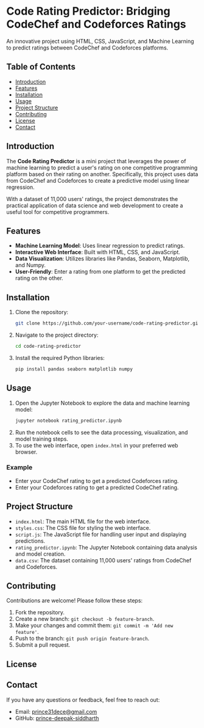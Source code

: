 # Code Rating Predictor: Bridging CodeChef and Codeforces Ratings

An innovative project using HTML, CSS, JavaScript, and Machine Learning to predict ratings between CodeChef and Codeforces platforms.

## Table of Contents
- [Introduction](#introduction)
- [Features](#features)
- [Installation](#installation)
- [Usage](#usage)
- [Project Structure](#project-structure)
- [Contributing](#contributing)
- [License](#license)
- [Contact](#contact)

## Introduction

The **Code Rating Predictor** is a mini project that leverages the power of machine learning to predict a user's rating on one competitive programming platform based on their rating on another. Specifically, this project uses data from CodeChef and Codeforces to create a predictive model using linear regression.

With a dataset of 11,000 users' ratings, the project demonstrates the practical application of data science and web development to create a useful tool for competitive programmers.

## Features

- **Machine Learning Model**: Uses linear regression to predict ratings.
- **Interactive Web Interface**: Built with HTML, CSS, and JavaScript.
- **Data Visualization**: Utilizes libraries like Pandas, Seaborn, Matplotlib, and Numpy.
- **User-Friendly**: Enter a rating from one platform to get the predicted rating on the other.

## Installation

1. Clone the repository:
    ```bash
    git clone https://github.com/your-username/code-rating-predictor.git
    ```
2. Navigate to the project directory:
    ```bash
    cd code-rating-predictor
    ```
3. Install the required Python libraries:
    ```bash
    pip install pandas seaborn matplotlib numpy 
    ```

## Usage

1. Open the Jupyter Notebook to explore the data and machine learning model:
    ```bash
    jupyter notebook rating_predictor.ipynb
    ```
2. Run the notebook cells to see the data processing, visualization, and model training steps.
3. To use the web interface, open `index.html` in your preferred web browser.

### Example
- Enter your CodeChef rating to get a predicted Codeforces rating.
- Enter your Codeforces rating to get a predicted CodeChef rating.

## Project Structure

- `index.html`: The main HTML file for the web interface.
- `styles.css`: The CSS file for styling the web interface.
- `script.js`: The JavaScript file for handling user input and displaying predictions.
- `rating_predictor.ipynb`: The Jupyter Notebook containing data analysis and model creation.
- `data.csv`: The dataset containing 11,000 users' ratings from CodeChef and Codeforces.

## Contributing

Contributions are welcome! Please follow these steps:

1. Fork the repository.
2. Create a new branch: `git checkout -b feature-branch`.
3. Make your changes and commit them: `git commit -m 'Add new feature'`.
4. Push to the branch: `git push origin feature-branch`.
5. Submit a pull request.

## License

## Contact

If you have any questions or feedback, feel free to reach out:

- Email: prince31dece@gmail.com
- GitHub: [prince-deepak-siddharth](https://github.com/prince-deepak-siddharth)
